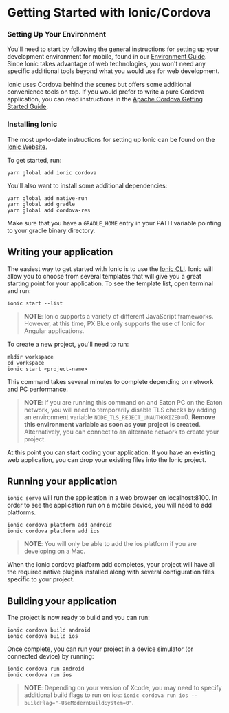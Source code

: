 # Getting Started with Ionic/Cordova

### Setting Up Your Environment
You'll need to start by following the general instructions for setting up your development environment for mobile, found in our [Environment Guide](/development/environment). Since Ionic takes advantage of web technologies, you won't need any specific additional tools beyond what you would use for web development.

Ionic uses Cordova behind the scenes but offers some additional convenience tools on top. If you would prefer to write a pure Cordova application, you can read instructions in the [Apache Cordova Getting Started Guide](/development/frameworks-mobile/cordova).


### Installing Ionic
The most up-to-date instructions for setting up Ionic can be found on the [Ionic Website](https://ionicframework.com/docs/installation/cli).

To get started, run:
```
yarn global add ionic cordova
```

You'll also want to install some additional dependencies:
```
yarn global add native-run
yarn global add gradle
yarn global add cordova-res
```

Make sure that you have a ```GRADLE_HOME``` entry in your PATH variable pointing to your gradle binary directory.

## Writing your application
The easiest way to get started with Ionic is to use the [Ionic CLI](https://ionicframework.com/docs/cli/commands/start). Ionic will allow you to choose from several templates that will give you a great starting point for your application. To see the template list, open terminal and run:
```
ionic start --list
```

> **NOTE**: Ionic supports a variety of different JavaScript frameworks. However, at this time, PX Blue only supports the use of Ionic for Angular applications.

To create a new project, you'll need to run:
```
mkdir workspace
cd workspace
ionic start <project-name>
```
This command takes several minutes to complete depending on network and PC performance.

> **NOTE**: If you are running this command on and Eaton PC on the Eaton network, you will need to temporarily disable TLS checks by adding an environment variable ```NODE_TLS_REJECT_UNAUTHORIZED```=0. **Remove this environment variable as soon as your project is created**. Alternatively, you can connect to an alternate network to create your project.

At this point you can start coding your application. If you have an existing web application, you can drop your existing files into the Ionic project.

## Running your application
```ionic serve``` will run the application in a web browser on localhost:8100. In order to see the application run on a mobile device, you will need to add platforms.

```
ionic cordova platform add android
ionic cordova platform add ios
```
> **NOTE**: You will only be able to add the ios platform if you are developing on a Mac.

When the ionic cordova platform add completes, your project will have all the required native plugins installed along with several configuration files specific to your project.

## Building your application
The project is now ready to build and you can run:
```
ionic cordova build android
ionic cordova build ios
```

Once complete, you can run your project in a device simulator (or connected device) by running:
```
ionic cordova run android
ionic cordova run ios
```
> **NOTE**: Depending on your version of Xcode, you may need to specify additional build flags to run on ios: ```ionic cordova run ios --buildFlag="-UseModernBuildSystem=0"```.
